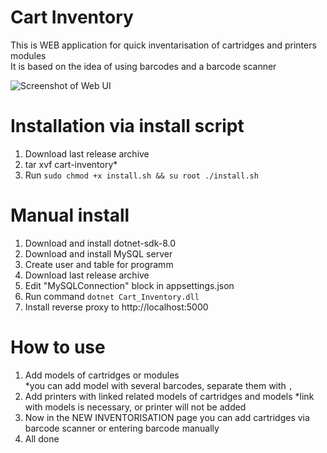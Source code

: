 # Cart Inventory

This is WEB application for quick inventarisation of cartridges and printers modules \
It is based on the idea of ​​using barcodes and a barcode scanner

![Screenshot of  Web UI](https://medvedev-it.ru/wp-content/uploads/2024/07/Screenshot-2024-07-12-124817-2.png)

# Installation via install script

1. Download last release archive
2. tar xvf cart-inventory*
3. Run `sudo chmod +x install.sh && su root ./install.sh`

# Manual install

1. Download and install dotnet-sdk-8.0
2. Download and install MySQL server
3. Create user and table for programm
4. Download last release archive
5. Edit "MySQLConnection" block in appsettings.json
6. Run command `dotnet Cart_Inventory.dll`
7. Install reverse proxy to http://localhost:5000

# How to use

1. Add models of cartridges or modules<br>
  *you can add model with several barcodes, separate them with `,`
2. Add printers with linked related models of cartridges and models
  *link with models is necessary, or printer will not be added
3. Now in the NEW INVENTORISATION page you can add cartridges via barcode scanner or entering barcode manually
4. All done